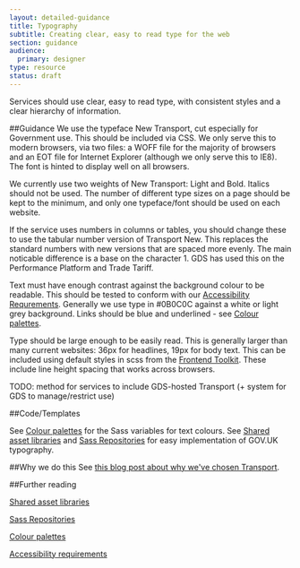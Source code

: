 ```yaml
---
layout: detailed-guidance
title: Typography
subtitle: Creating clear, easy to read type for the web
section: guidance
audience:
  primary: designer
type: resource
status: draft
---
```


Services should use clear, easy to read type, with consistent styles and a clear hierarchy of information.

##Guidance
We use the typeface New Transport, cut especially for Government use. This should be included via CSS. We only serve this to modern browsers, via two files: a WOFF file for the majority of browsers and an EOT file for Internet Explorer (although we only serve this to IE8). The font is hinted to display well on all browsers.

We currently use two weights of New Transport: Light and Bold. Italics should not be used. The number of different type sizes on a page should be kept to the minimum, and only one typeface/font should be used on each website.

If the service uses numbers in columns or tables, you should change these to use the tabular number version of Transport New. This replaces the standard numbers with new versions that are spaced more evenly. The main noticable difference is a base on the character 1. GDS has used this on the Performance Platform and Trade Tariff.

Text must have enough contrast against the background colour to be readable. This should be tested to conform with our [Accessibility Requrements](/handbook/4/). Generally we use type in #0B0C0C against a white or light grey background. Links should be blue and underlined - see [Colour palettes](/handbook/180/).

Type should be large enough to be easily read. This is generally larger than many current websites: 36px for headlines, 19px for body text. This can be included using default styles in scss from the [Frontend Toolkit](/handbook/???/). These include line height spacing that works across browsers.

TODO: method for services to include GDS-hosted Transport (+ system for GDS to manage/restrict use)

##Code/Templates

See [Colour palettes](/colour-palettes/index.html) for the Sass variables for text colours.
See [Shared asset libraries](/templates-and-code/shared-asset-libraries.html) and [Sass Repositories](/templates-and-code/sass-repositories.html) for easy implementation of GOV.UK typography.

##Why we do this
See [this blog post about why we've chosen Transport](http://digital.cabinetoffice.gov.uk/2012/07/05/a-few-notes-on-typography/).

##Further reading

[Shared asset libraries](/templates-and-code/shared-asset-libraries.html)

[Sass Repositories](/templates-and-code/sass-repositories.html)

[Colour palettes](/colour-palettes/index.html)

[Accessibility requirements](/accessibility/index.html)
